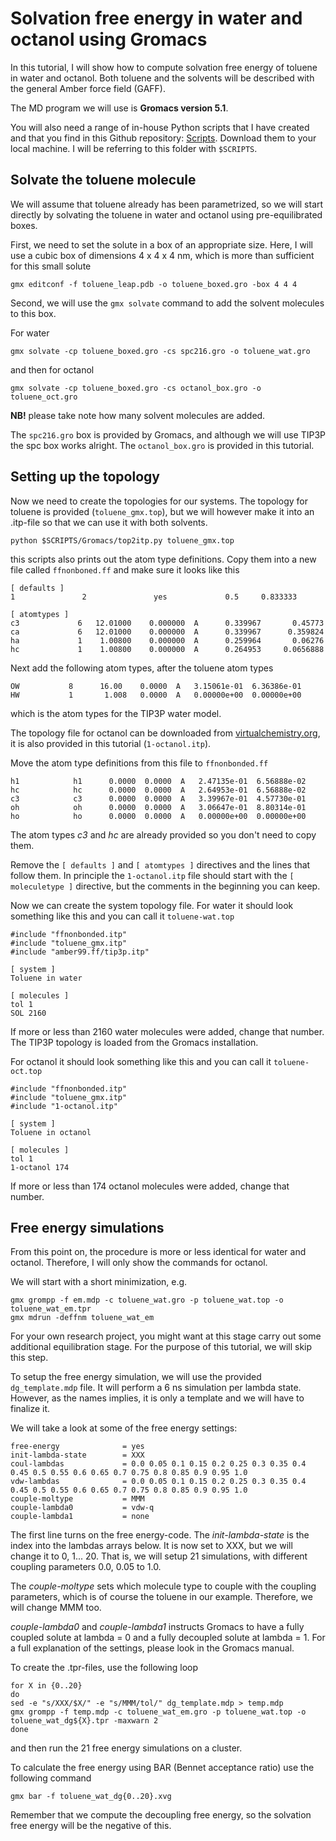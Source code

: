 # Solvation free energy in water and octanol using Gromacs

In this tutorial, I will show how to compute solvation free energy of toluene in water and octanol. Both toluene and the solvents will be described with the general Amber force field (GAFF).

The MD program we will use is **Gromacs version 5.1**.

You will also need a range of in-house Python scripts that I have created and that you find in this Github repository: [Scripts](http://www.github.com/sgenheden/scripts). Download them to your local machine. I will be referring to this folder with `$SCRIPTS`.  

## Solvate the toluene molecule

We will assume that toluene already has been parametrized, so we will start directly by solvating the toluene in water and octanol using pre-equilibrated boxes.

First, we need to set the solute in a box of an appropriate size. Here, I will use a cubic box of dimensions 4 x 4 x 4 nm, which is more than sufficient for this small solute

    gmx editconf -f toluene_leap.pdb -o toluene_boxed.gro -box 4 4 4

Second, we will use the `gmx solvate` command to add the solvent molecules to this box.

For water

    gmx solvate -cp toluene_boxed.gro -cs spc216.gro -o toluene_wat.gro

and then for octanol

    gmx solvate -cp toluene_boxed.gro -cs octanol_box.gro -o toluene_oct.gro    

**NB!** please take note how many solvent molecules are added.

The `spc216.gro` box is provided by Gromacs, and although we will use TIP3P the spc box works alright. The `octanol_box.gro` is provided in this tutorial.

## Setting up the topology

Now we need to create the topologies for our systems. The topology for toluene is provided (`toluene_gmx.top`),
but we will however make it into an .itp-file so that we can use it with both solvents.

    python $SCRIPTS/Gromacs/top2itp.py toluene_gmx.top

this scripts also prints out the atom type definitions. Copy them into a new file called `ffnonboned.ff` and make sure it looks like this

    [ defaults ]    
    1               2               yes             0.5     0.833333

    [ atomtypes ]
    c3             6   12.01000    0.000000  A      0.339967       0.45773
    ca             6   12.01000    0.000000  A      0.339967      0.359824
    ha             1    1.00800    0.000000  A      0.259964       0.06276
    hc             1    1.00800    0.000000  A      0.264953     0.0656888

Next add the following atom types, after the toluene atom types

    OW           8      16.00    0.0000  A   3.15061e-01  6.36386e-01   
    HW           1       1.008   0.0000  A   0.00000e+00  0.00000e+00

which is the atom types for the TIP3P water model.

The topology file for octanol can be downloaded from [virtualchemistry.org](http://virtualchemistry.org/), it is also provided in this tutorial (`1-octanol.itp`).

Move the atom type definitions from this file to `ffnonbonded.ff`

    h1            h1      0.0000  0.0000  A   2.47135e-01  6.56888e-02
    hc            hc      0.0000  0.0000  A   2.64953e-01  6.56888e-02
    c3            c3      0.0000  0.0000  A   3.39967e-01  4.57730e-01
    oh            oh      0.0000  0.0000  A   3.06647e-01  8.80314e-01
    ho            ho      0.0000  0.0000  A   0.00000e+00  0.00000e+00

The atom types *c3* and *hc* are already provided so you don't need to copy them.

Remove the `[ defaults ]` and `[ atomtypes ]` directives and the lines that follow them. In principle the `1-octanol.itp` file should start with the `[ moleculetype ]` directive, but the comments in the beginning you can keep.

Now we can create the system topology file. For water it should look something like this and you can call it `toluene-wat.top`

    #include "ffnonbonded.itp"
    #include "toluene_gmx.itp"
    #include "amber99.ff/tip3p.itp"

    [ system ]
    Toluene in water

    [ molecules ]
    tol 1
    SOL 2160

If more or less than 2160 water molecules were added, change that number. The TIP3P topology is loaded from the Gromacs installation.

For octanol it should look something like this and you can call it `toluene-oct.top`

    #include "ffnonbonded.itp"
    #include "toluene_gmx.itp"
    #include "1-octanol.itp"

    [ system ]
    Toluene in octanol

    [ molecules ]
    tol 1
    1-octanol 174

If more or less than 174 octanol molecules were added, change that number.

## Free energy simulations

From this point on, the procedure is more or less identical for water and octanol. Therefore, I will only show the commands for octanol.

We will start with a short minimization, e.g.

    gmx grompp -f em.mdp -c toluene_wat.gro -p toluene_wat.top -o toluene_wat_em.tpr
    gmx mdrun -deffnm toluene_wat_em

For your own research project, you might want at this stage carry out some additional equilibration stage. For the purpose of this tutorial, we will skip this step.

To setup the free energy simulation, we will use the provided `dg_template.mdp` file. It will perform a 6 ns simulation per lambda state.  However, as the names implies, it is only a template and we will have to finalize it.

We will take a look at some of the free energy settings:

    free-energy              = yes
    init-lambda-state        = XXX
    coul-lambdas             = 0.0 0.05 0.1 0.15 0.2 0.25 0.3 0.35 0.4 0.45 0.5 0.55 0.6 0.65 0.7 0.75 0.8 0.85 0.9 0.95 1.0
    vdw-lambdas              = 0.0 0.05 0.1 0.15 0.2 0.25 0.3 0.35 0.4 0.45 0.5 0.55 0.6 0.65 0.7 0.75 0.8 0.85 0.9 0.95 1.0
    couple-moltype           = MMM
    couple-lambda0           = vdw-q
    couple-lambda1           = none

The first line turns on the free energy-code. The _init-lambda-state_ is the index into the lambdas arrays below. It is now set to XXX, but we will change it to 0, 1... 20. That is, we will setup 21 simulations, with different coupling parameters 0.0, 0.05 to 1.0.

The _couple-moltype_ sets which molecule type to couple with the coupling parameters, which is of course the toluene in our example. Therefore, we will change MMM too.

_couple-lambda0_ and _couple-lambda1_ instructs Gromacs to have a fully coupled solute at lambda = 0 and a fully decoupled solute at lambda = 1. For a full explanation of the settings, please look in the Gromacs manual.

To create the .tpr-files, use the following loop

    for X in {0..20}
    do
    sed -e "s/XXX/$X/" -e "s/MMM/tol/" dg_template.mdp > temp.mdp
    gmx grompp -f temp.mdp -c toluene_wat_em.gro -p toluene_wat.top -o toluene_wat_dg${X}.tpr -maxwarn 2
    done

and then run the 21 free energy simulations on a cluster.

To calculate the free energy using BAR (Bennet acceptance ratio) use the following command

    gmx bar -f toluene_wat_dg{0..20}.xvg

Remember that we compute the decoupling free energy, so the solvation free energy will be the negative of this. 
